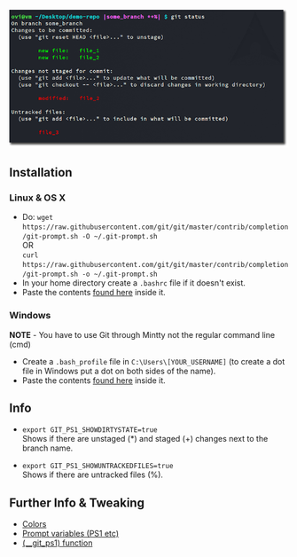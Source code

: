 ![alt tag](https://raw.githubusercontent.com/oviung/git-colored-prompt/master/sample.png)


## Installation

### Linux & OS X
* Do: `wget https://raw.githubusercontent.com/git/git/master/contrib/completion/git-prompt.sh -O ~/.git-prompt.sh`  
OR  
`curl https://raw.githubusercontent.com/git/git/master/contrib/completion/git-prompt.sh -o ~/.git-prompt.sh`
* In your home directory create a `.bashrc` file if it doesn't exist.
* Paste the contents [found here](https://github.com/oviung/git-colored-prompt/blob/master/.bashrc) inside it.

### Windows
**NOTE** - You have to use Git through Mintty not the regular command line (cmd)
* Create a `.bash_profile` file in `C:\Users\[YOUR_USERNAME]` (to create a dot file in Windows put a dot on both sides of the name).
* Paste the contents [found here](https://github.com/oviung/git-colored-prompt/blob/master/.bash_profile) inside it.


## Info

* ```export GIT_PS1_SHOWDIRTYSTATE=true```  
Shows if there are unstaged (*) and staged (+) changes next to the branch name.

* ```export GIT_PS1_SHOWUNTRACKEDFILES=true```  
Shows if there are untracked files (%).


## Further Info & Tweaking

* [Colors](https://wiki.archlinux.org/index.php/Color_Bash_Prompt)
* [Prompt variables (PS1 etc)](http://ss64.com/bash/syntax-prompt.html)
* [(__git_ps1) function](https://fedoraproject.org/wiki/Git_quick_reference#Display_current_branch_in_bash)
